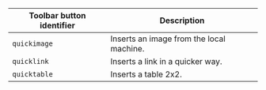 | Toolbar button identifier | Description                              |
|---------------------------|------------------------------------------|
| `quickimage`              | Inserts an image from the local machine. |
| `quicklink`               | Inserts a link in a quicker way.         |
| `quicktable`              | Inserts a table 2x2.                     |